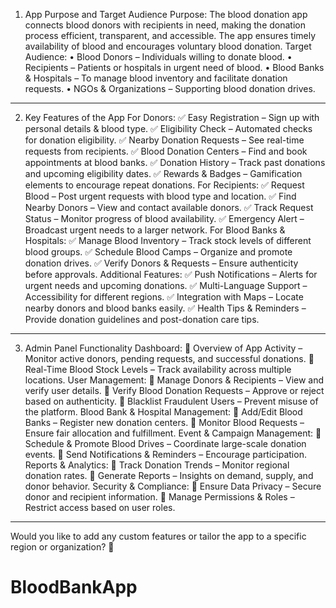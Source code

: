 
1. App Purpose and Target Audience
Purpose:
The blood donation app connects blood donors with recipients in need, making the donation process efficient, transparent, and accessible. The app ensures timely availability of blood and encourages voluntary blood donation.
Target Audience:
•	Blood Donors – Individuals willing to donate blood.
•	Recipients – Patients or hospitals in urgent need of blood.
•	Blood Banks & Hospitals – To manage blood inventory and facilitate donation requests.
•	NGOs & Organizations – Supporting blood donation drives.
________________________________________
2. Key Features of the App
For Donors:
✅ Easy Registration – Sign up with personal details & blood type.
✅ Eligibility Check – Automated checks for donation eligibility.
✅ Nearby Donation Requests – See real-time requests from recipients.
✅ Blood Donation Centers – Find and book appointments at blood banks.
✅ Donation History – Track past donations and upcoming eligibility dates.
✅ Rewards & Badges – Gamification elements to encourage repeat donations.
For Recipients:
✅ Request Blood – Post urgent requests with blood type and location.
✅ Find Nearby Donors – View and contact available donors.
✅ Track Request Status – Monitor progress of blood availability.
✅ Emergency Alert – Broadcast urgent needs to a larger network.
For Blood Banks & Hospitals:
✅ Manage Blood Inventory – Track stock levels of different blood groups.
✅ Schedule Blood Camps – Organize and promote donation drives.
✅ Verify Donors & Requests – Ensure authenticity before approvals.
Additional Features:
✅ Push Notifications – Alerts for urgent needs and upcoming donations.
✅ Multi-Language Support – Accessibility for different regions.
✅ Integration with Maps – Locate nearby donors and blood banks easily.
✅ Health Tips & Reminders – Provide donation guidelines and post-donation care tips.
________________________________________
3. Admin Panel Functionality
Dashboard:
📌 Overview of App Activity – Monitor active donors, pending requests, and successful donations.
📌 Real-Time Blood Stock Levels – Track availability across multiple locations.
User Management:
📌 Manage Donors & Recipients – View and verify user details.
📌 Verify Blood Donation Requests – Approve or reject based on authenticity.
📌 Blacklist Fraudulent Users – Prevent misuse of the platform.
Blood Bank & Hospital Management:
📌 Add/Edit Blood Banks – Register new donation centers.
📌 Monitor Blood Requests – Ensure fair allocation and fulfillment.
Event & Campaign Management:
📌 Schedule & Promote Blood Drives – Coordinate large-scale donation events.
📌 Send Notifications & Reminders – Encourage participation.
Reports & Analytics:
📌 Track Donation Trends – Monitor regional donation rates.
📌 Generate Reports – Insights on demand, supply, and donor behavior.
Security & Compliance:
📌 Ensure Data Privacy – Secure donor and recipient information.
📌 Manage Permissions & Roles – Restrict access based on user roles.
________________________________________
Would you like to add any custom features or tailor the app to a specific region or organization? 🚀

# BloodBankApp
